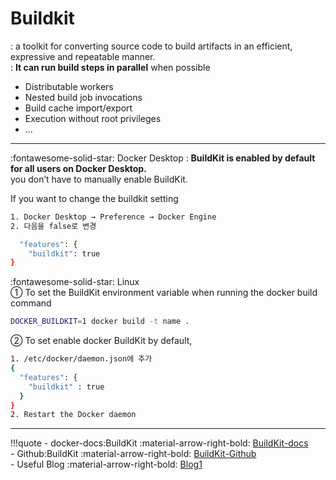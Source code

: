 # Buildkit
\: a toolkit for converting source code to build artifacts in an efficient, expressive and repeatable manner.  
\: **It can run build steps in parallel** when possible

- Distributable workers  
- Nested build job invocations  
- Build cache import/export  
- Execution without root privileges  
- ...

---
:fontawesome-solid-star: Docker Desktop
: **BuildKit is enabled by default for all users on Docker Desktop.**  
 you don’t have to manually enable BuildKit.   

If you want to change the buildkit setting
```bash
1. Docker Desktop → Preference → Docker Engine 
2. 다음을 false로 변경

  "features": {
    "buildkit": true
}
```

:fontawesome-solid-star: Linux   
① To set the BuildKit environment variable when running the docker build command  
```bash
DOCKER_BUILDKIT=1 docker build -t name .
```
② To set enable docker BuildKit by default,  
```bash
1. /etc/docker/daemon.json에 추가
{
  "features": {
    "buildkit" : true
  }
}
2. Restart the Docker daemon
```
---

!!!quote
    - docker-docs:BuildKit :material-arrow-right-bold:
    [BuildKit-docs](https://docs.docker.com/build/buildkit/)  
    - Github:BuildKit :material-arrow-right-bold:
    [BuildKit-Github](https://github.com/moby/buildkit)  
    - Useful Blog :material-arrow-right-bold:
    [Blog1](https://blukat.me/2021/07/docker-buildkit-speedup/)

